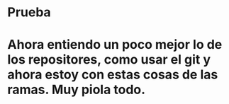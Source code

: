 # Prueba
# Ahora entiendo un poco mejor lo de los repositores, como usar el git y ahora estoy con estas cosas de las ramas. Muy piola todo.
